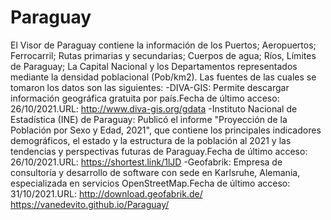 # Paraguay
El Visor de Paraguay contiene la información de los Puertos; Aeropuertos; Ferrocarril; Rutas primarias y secundarias; Cuerpos de agua; Ríos, Límites de Paraguay; La Capital Nacional y los Departamentos representados mediante la densidad poblacional (Pob/km2). Las fuentes de las cuales se tomaron los datos son las siguientes:
-DIVA-GIS: Permite descargar información geográfica gratuita por país.Fecha de último acceso: 26/10/2021.URL: http://www.diva-gis.org/gdata
-Instituto Nacional de Estadística (INE) de Paraguay: Publicó el informe "Proyección de la Población por Sexo y Edad, 2021", que contiene los principales indicadores demográficos, el estado y la estructura de la población al 2021 y las tendencias y perspectivas futuras de Paraguay.Fecha de último acceso: 26/10/2021.URL: https://shortest.link/1lJD
-Geofabrik: Empresa de consultoría y desarrollo de software con sede en
Karlsruhe, Alemania, especializada en servicios OpenStreetMap.Fecha de último acceso: 31/10/2021.URL: http://download.geofabrik.de/
https://vanedevito.github.io/Paraguay/
